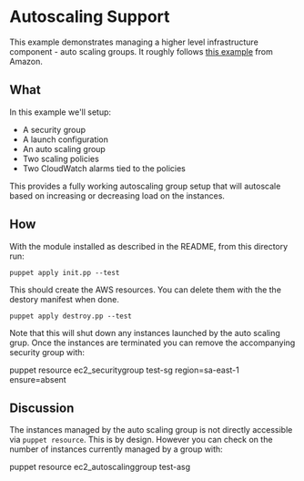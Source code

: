 # Autoscaling Support

This example demonstrates managing a higher level infrastructure
component - auto scaling groups. It roughly follows [this
example](http://docs.aws.amazon.com/AutoScaling/latest/DeveloperGuide/policy-creating-cli.html)
from Amazon.

## What

In this example we'll setup:

* A security group
* A launch configuration
* An auto scaling group
* Two scaling policies
* Two CloudWatch alarms tied to the policies

This provides a fully working autoscaling group setup that will
autoscale based on increasing or decreasing load on the instances.

## How

With the module installed as described in the README, from this
directory run:

    puppet apply init.pp --test


This should create the AWS resources. You can delete them
with the the destory manifest when done.

    puppet apply destroy.pp --test

Note that this will shut down any instances launched by the auto scaling
grup. Once the instances are terminated you can remove the accompanying
security group with:

   puppet resource ec2_securitygroup test-sg region=sa-east-1 ensure=absent


## Discussion

The instances managed by the auto scaling group is not directly
accessible via `puppet resource`. This is by design. However you can
check on the number of instances currently managed by a group with:

   puppet resource ec2_autoscalinggroup test-asg
